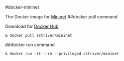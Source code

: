 #docker-mininet

The Docker image for [Mininet](http://mininet.org/)
##docker pull command

Download for [Docker Hub](https://hub.docker.com/)

    & docker pull sstriver/mininet

##docker run command

    & docker run -it --rm --privileged sstriver/mininet
